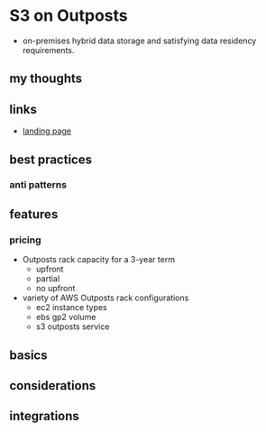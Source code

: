 # S3 on Outposts

- on-premises hybrid data storage and satisfying data residency requirements.

## my thoughts

## links

- [landing page](https://aws.amazon.com/s3/outposts/?whats-new-cards.sort-by=item.additionalFields.postDateTime&whats-new-cards.sort-order=desc)

## best practices

### anti patterns

## features

### pricing

- Outposts rack capacity for a 3-year term
  - upfront
  - partial
  - no upfront
- variety of AWS Outposts rack configurations
  - ec2 instance types
  - ebs gp2 volume
  - s3 outposts service

## basics

## considerations

## integrations
